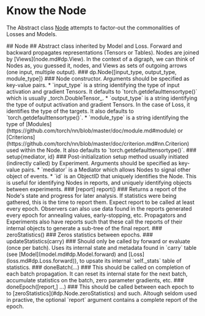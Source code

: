 # Know the Node #
The Abstract class [Node](#dp.Node) attempts to factor-out the commonalities of 
Losses and Models.

<a name="dp.Node"/>
## Node ##
Abstract class inherited by Model and Loss.
Forward and backward propagates representations (Tensors or Tables).
Nodes are joined by [Views](node.md#dp.View). In the context of a digraph, 
we can think of Nodes as, you guessed it, nodes, and Views as sets of outgoing arrows (one input, multiple output).

<a name="dp.Node.__init"/>
### dp.Node{[input_type, output_type, module_type]} ###
Node constructor. Arguments should be specified as key-value pairs. 
 * `input_type` is a string identifying the type of input activation and gradient Tensors. It defaults to `torch.getdefaulttensortype()` which is usually _torch.DoubleTensor_.
 * `output_type` is a string identifying the type of output activation and gradient Tensors. In the case of Loss, it identifies the type of the targets. It also defaults to `torch.getdefaulttensortype()`.
 * `module_type` is a string identifying the type of [Modules](https://github.com/torch/nn/blob/master/doc/module.md#module) or [Criterions](https://github.com/torch/nn/blob/master/doc/criterion.md#nn.Criterion) used within the Node. It also defaults to `torch.getdefaulttensortype()`.

<a name="dp.Node.setup"/>
### setup{mediator, id} ###
Post-initialization setup method usually initiated (indirectly called) by Experiment. 
Arguments should be specified as key-value pairs. 
 * `mediator` is a Mediator which allows Nodes to signal other object of events.
 * `id` is an ObjectID that uniquely identifies the Node. This is useful for identifying Nodes in reports, and uniquely identifying objects between experiments.

<a name="dp.Node.report"/>
### [report] report() ###
Returns a report of the Node's state and progress for later analysis. 
If statistics were being gathered, this is the time to report them.
Expect report to be called at least every epoch.
Observers can also use data found in the reports generated every epoch for annealing 
values, early-stopping, etc. Propagators and Experiments also have reports such that these 
call the reports of their internal objects to generate a sub-tree of the final report.

<a name="dp.Node.zeroStatistics"/>
### zeroStatistics() ###
Zeros statistics between epochs.

<a name="dp.Node.updateStatistics"/>
### updateStatistics(carry) ###
Should only be called by forward or evaluate (once per batch). Uses 
its internal state and metadata found in `carry` table (see [Model](model.md#dp.Model.forward) and [Loss](loss.md#dp.Loss.forward)), 
to upsate its internal `self._stats` table of statistics.

<a name="dp.Node.doneBatch"/>
### doneBatch(...) ###
This should be called on completion of each batch propagation. It can reset its internal state for the next batch, accumulate statistics on the batch, 
zero parameter gradients, etc.

<a name="dp.Node.doneEpoch"/>
### doneEpoch([report,] ...) ###
This should be called between each epoch to to [zeroStatistics](#dp.Node.zeroStatistics) and such. 
Altough seldom used in practive, the optional `report` argument contains a complete report of the epoch. 
